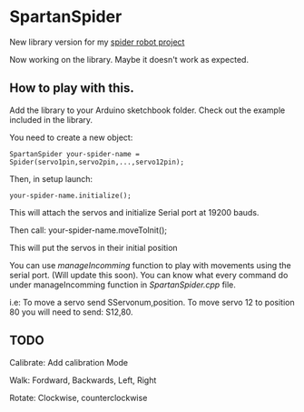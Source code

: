 # SpartanSpider
New library version for my [spider robot project](https://github.com/LuisDiazUgena/spider-robot-project)

Now working on the library. Maybe it doesn't work as expected.

## How to play with this.

Add the library to your Arduino sketchbook folder. Check out the example included in the library.

You need to create a new object:

    SpartanSpider your-spider-name = Spider(servo1pin,servo2pin,...,servo12pin);

Then, in setup launch:

    your-spider-name.initialize();

This will attach the servos and initialize Serial port at 19200 bauds.

Then call:
    your-spider-name.moveToInit();

This will put the servos in their initial position

You can use *manageIncomming* function to play with movements using the serial port. (Will update this soon). You can know what every command do under manageIncomming function in *SpartanSpider.cpp* file.

i.e: To move a servo send SServonum,position. To move servo 12 to position 80 you will need to send: S12,80.

## TODO

Calibrate: Add calibration Mode

Walk: Fordward, Backwards, Left, Right

Rotate: Clockwise, counterclockwise
